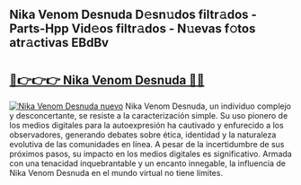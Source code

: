 ## Nika Venom Desnuda D𝚎sn𝚞dos filtr𝚊dos - Parts-Hpp Vid𝚎os filtr𝚊dos - N𝚞evas f𝚘tos atr𝚊ctivas EBdBv

# <h2><a href="http://mb9u2g.tromn.icu/?c=Nika+Venom+Desnuda">🔗👉👉👉 Nika Venom Desnuda 🔗🔗</a></h2>

[![Nika Venom Desnuda nuevo](https://i.imgur.com/pEAQMta.gif)](http://mb9u2g.tromn.icu/?c=Nika+Venom+Desnuda)
Nika Venom Desnuda, un individuo complejo y desconcertante, se resiste a la caracterización simple. Su uso pionero de los medios digitales para la autoexpresión ha cautivado y enfurecido a los observadores, generando debates sobre ética, identidad y la naturaleza evolutiva de las comunidades en línea. A pesar de la incertidumbre de sus próximos pasos, su impacto en los medios digitales es significativo. Armada con una tenacidad inquebrantable y un encanto innegable, la influencia de Nika Venom Desnuda en el mundo virtual no tiene límites.
